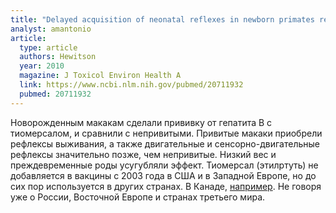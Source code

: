 ```yaml
---
title: "Delayed acquisition of neonatal reflexes in newborn primates receiving a thimerosal-containing hepatitis B vaccine: influence of gestational age and birth weight"
analyst: amantonio
article:
  type: article
  authors: Hewitson
  year: 2010
  magazine: J Toxicol Environ Health A
  link: https://www.ncbi.nlm.nih.gov/pubmed/20711932
  pubmed: 20711932
---
```


Новорожденным макакам сделали прививку от гепатита В с тиомерсалом, и сравнили с непривитыми.
Привитые макаки приобрели рефлексы выживания, а также двигательные и сенсорно-двигательные рефлексы значительно позже, чем непривитые. Низкий вес и преждевременные роды усугубляли эффект.
Тиомерсал (этилртуть) не добавляется в вакцины с 2003 года в США и в Западной Европе, но до сих пор используется в других странах. В Канаде, [например](http://www.phac-aspc.gc.ca/publicat/ccdr-rmtc/07vol33/acs-06/index-eng.php). Не говоря уже о России, Восточной Европе и странах третьего мира.

